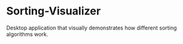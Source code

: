 # Sorting-Visualizer
Desktop application that visually demonstrates how different sorting algorithms work.
